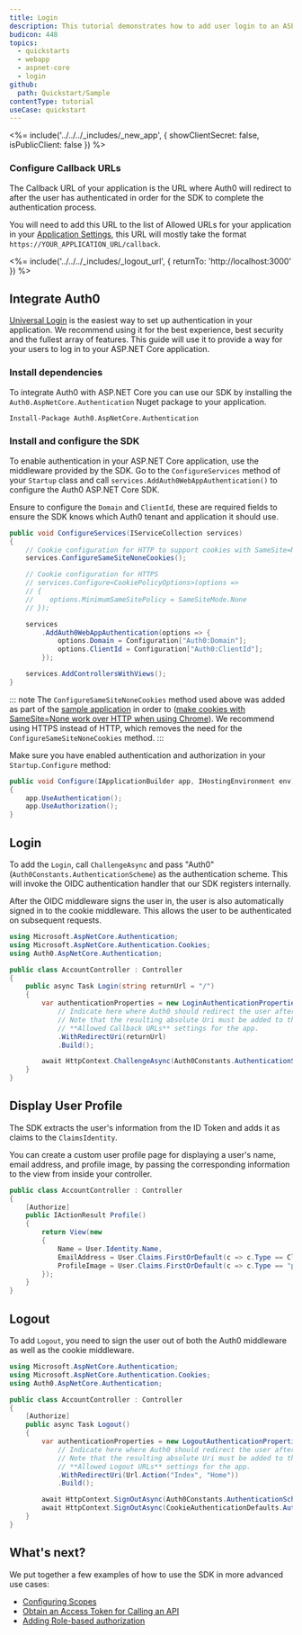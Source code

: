 ```yaml
---
title: Login
description: This tutorial demonstrates how to add user login to an ASP.NET Core application.
budicon: 448
topics:
  - quickstarts
  - webapp
  - aspnet-core
  - login
github:
  path: Quickstart/Sample
contentType: tutorial
useCase: quickstart
---
```


<!-- markdownlint-disable MD041 -->

<%= include('../../../_includes/_new_app', { showClientSecret: false, isPublicClient: false }) %>

<!-- markdownlint-disable MD002 MD041 -->

### Configure Callback URLs

The Callback URL of your application is the URL where Auth0 will redirect to after the user has authenticated in order for the SDK to complete the authentication process.

You will need to add this URL to the list of Allowed URLs for your application in your [Application Settings](${manage_url}/#/applications), this URL will mostly take the format `https://YOUR_APPLICATION_URL/callback`.

<%= include('../../../_includes/_logout_url', { returnTo: 'http://localhost:3000' }) %>

## Integrate Auth0

[Universal Login](/hosted-pages/login) is the easiest way to set up authentication in your application. We recommend using it for the best experience, best security and the fullest array of features. This guide will use it to provide a way for your users to log in to your ASP.NET Core application.

### Install dependencies

To integrate Auth0 with ASP.NET Core you can use our SDK by installing the `Auth0.AspNetCore.Authentication` Nuget package to your application.

```bash
Install-Package Auth0.AspNetCore.Authentication
```

### Install and configure the SDK

To enable authentication in your ASP.NET Core application, use the middleware provided by the SDK. Go to the `ConfigureServices` method of your `Startup` class and call `services.AddAuth0WebAppAuthentication()` to configure the Auth0 ASP.NET Core SDK.

Ensure to configure the `Domain` and `ClientId`, these are required fields to ensure the SDK knows which Auth0 tenant and application it should use.

```cs
public void ConfigureServices(IServiceCollection services)
{
    // Cookie configuration for HTTP to support cookies with SameSite=None
    services.ConfigureSameSiteNoneCookies();

    // Cookie configuration for HTTPS
    // services.Configure<CookiePolicyOptions>(options =>
    // {
    //    options.MinimumSameSitePolicy = SameSiteMode.None
    // });

    services
        .AddAuth0WebAppAuthentication(options => {
            options.Domain = Configuration["Auth0:Domain"];
            options.ClientId = Configuration["Auth0:ClientId"];
        });

    services.AddControllersWithViews();
}
```

::: note
The `ConfigureSameSiteNoneCookies` method used above was added as part of the [sample application](https://github.com/auth0-samples/auth0-aspnetcore-mvc-samples/blob/master/Quickstart/Sample/Support/SameSiteServiceCollectionExtensions.cs) in order to ([make cookies with SameSite=None work over HTTP when using Chrome](https://blog.chromium.org/2019/10/developers-get-ready-for-new.html)). We recommend using HTTPS instead of HTTP, which removes the need for the `ConfigureSameSiteNoneCookies` method.
:::

Make sure you have enabled authentication and authorization in your `Startup.Configure` method:

```csharp
public void Configure(IApplicationBuilder app, IHostingEnvironment env)
{
    app.UseAuthentication();
    app.UseAuthorization();
}
```

## Login

To add the `Login`, call `ChallengeAsync` and pass "Auth0" (`Auth0Constants.AuthenticationScheme`) as the authentication scheme. This will invoke the OIDC authentication handler that our SDK registers internally.

After the OIDC middleware signs the user in, the user is also automatically signed in to the cookie middleware. This allows the user to be authenticated on subsequent requests.

```cs
using Microsoft.AspNetCore.Authentication;
using Microsoft.AspNetCore.Authentication.Cookies;
using Auth0.AspNetCore.Authentication;

public class AccountController : Controller
{
    public async Task Login(string returnUrl = "/")
    {
        var authenticationProperties = new LoginAuthenticationPropertiesBuilder()
            // Indicate here where Auth0 should redirect the user after a login.
            // Note that the resulting absolute Uri must be added to the
            // **Allowed Callback URLs** settings for the app.
            .WithRedirectUri(returnUrl)
            .Build();

        await HttpContext.ChallengeAsync(Auth0Constants.AuthenticationScheme, authenticationProperties);
    }
}
```

## Display User Profile

The SDK extracts the user's information from the ID Token and adds it as claims to the `ClaimsIdentity`.

You can create a custom user profile page for displaying a user's name, email address, and profile image, by passing the corresponding information to the view from inside your controller.

```csharp
public class AccountController : Controller
{
    [Authorize]
    public IActionResult Profile()
    {
        return View(new
        {
            Name = User.Identity.Name,
            EmailAddress = User.Claims.FirstOrDefault(c => c.Type == ClaimTypes.Email)?.Value,
            ProfileImage = User.Claims.FirstOrDefault(c => c.Type == "picture")?.Value
        });
    }
}
```

## Logout

To add `Logout`, you need to sign the user out of both the Auth0 middleware as well as the cookie middleware.

```cs
using Microsoft.AspNetCore.Authentication;
using Microsoft.AspNetCore.Authentication.Cookies;
using Auth0.AspNetCore.Authentication;

public class AccountController : Controller
{
    [Authorize]
    public async Task Logout()
    {
        var authenticationProperties = new LogoutAuthenticationPropertiesBuilder()
            // Indicate here where Auth0 should redirect the user after a logout.
            // Note that the resulting absolute Uri must be added to the
            // **Allowed Logout URLs** settings for the app.
            .WithRedirectUri(Url.Action("Index", "Home"))
            .Build();

        await HttpContext.SignOutAsync(Auth0Constants.AuthenticationScheme, authenticationProperties);
        await HttpContext.SignOutAsync(CookieAuthenticationDefaults.AuthenticationScheme);
    }
}
```

## What's next?

We put together a few examples of how to use the SDK in more advanced use cases:

- [Configuring Scopes](https://github.com/auth0/auth0-aspnetcore-authentication#scopes)
- [Obtain an Access Token for Calling an API](https://github.com/auth0/auth0-aspnetcore-authentication#calling-an-api)
- [Adding Role-based authorization](https://github.com/auth0/auth0-aspnetcore-authentication#roles)
